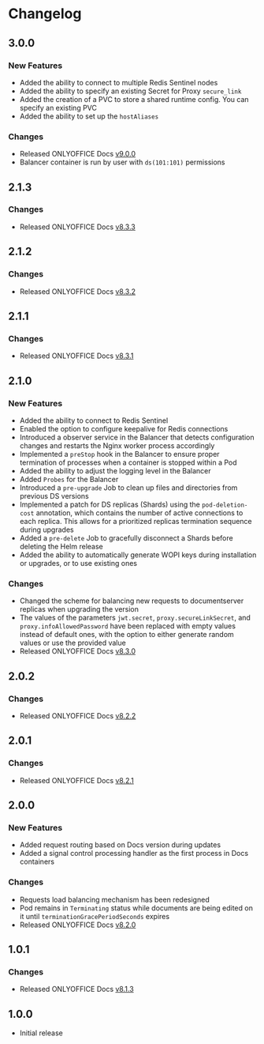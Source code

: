 # Changelog

## 3.0.0

### New Features

* Added the ability to connect to multiple Redis Sentinel nodes
* Added the ability to specify an existing Secret for Proxy `secure_link`
* Added the creation of a PVC to store a shared runtime config. You can specify an existing PVC
* Added the ability to set up the `hostAliases`

### Changes

* Released ONLYOFFICE Docs [v9.0.0](https://github.com/ONLYOFFICE/DocumentServer/blob/master/CHANGELOG.md#900)
* Balancer container is run by user with `ds(101:101)` permissions

## 2.1.3

### Changes

* Released ONLYOFFICE Docs [v8.3.3](https://github.com/ONLYOFFICE/DocumentServer/blob/master/CHANGELOG.md#833)

## 2.1.2

### Changes

* Released ONLYOFFICE Docs [v8.3.2](https://github.com/ONLYOFFICE/DocumentServer/blob/master/CHANGELOG.md#832)

## 2.1.1

### Changes

* Released ONLYOFFICE Docs [v8.3.1](https://github.com/ONLYOFFICE/DocumentServer/blob/master/CHANGELOG.md#831)

## 2.1.0

### New Features

* Added the ability to connect to Redis Sentinel
* Enabled the option to configure keepalive for Redis connections
* Introduced a observer service in the Balancer that detects configuration changes and restarts the Nginx worker process accordingly
* Implemented a `preStop` hook in the Balancer to ensure proper termination of processes when a container is stopped within a Pod
* Added the ability to adjust the logging level in the Balancer
* Added `Probes` for the Balancer
* Introduced a `pre-upgrade` Job to clean up files and directories from previous DS versions
* Implemented a patch for DS replicas (Shards) using the `pod-deletion-cost` annotation, which contains the number of active connections to each replica. This allows for a prioritized replicas termination sequence during upgrades
* Added a `pre-delete` Job to gracefully disconnect a Shards before deleting the Helm release
* Added the ability to automatically generate WOPI keys during installation or upgrades, or to use existing ones

### Changes

* Changed the scheme for balancing new requests to documentserver replicas when upgrading the version
* The values of the parameters `jwt.secret`, `proxy.secureLinkSecret`, and `proxy.infoAllowedPassword` have been replaced with empty values instead of default ones, with the option to either generate random values or use the provided value
* Released ONLYOFFICE Docs [v8.3.0](https://github.com/ONLYOFFICE/DocumentServer/blob/master/CHANGELOG.md#830)

## 2.0.2

### Changes

* Released ONLYOFFICE Docs [v8.2.2](https://github.com/ONLYOFFICE/DocumentServer/blob/master/CHANGELOG.md#822)

## 2.0.1

### Changes

* Released ONLYOFFICE Docs [v8.2.1](https://github.com/ONLYOFFICE/DocumentServer/blob/master/CHANGELOG.md#821)

## 2.0.0

### New Features

* Added request routing based on Docs version during updates
* Added a signal control processing handler as the first process in Docs containers

### Changes

* Requests load balancing mechanism has been redesigned
* Pod remains in `Terminating` status while documents are being edited on it until `terminationGracePeriodSeconds` expires
* Released ONLYOFFICE Docs [v8.2.0](https://github.com/ONLYOFFICE/DocumentServer/blob/master/CHANGELOG.md#820)

## 1.0.1

### Changes

* Released ONLYOFFICE Docs [v8.1.3](https://github.com/ONLYOFFICE/DocumentServer/blob/master/CHANGELOG.md#813)

## 1.0.0

* Initial release
